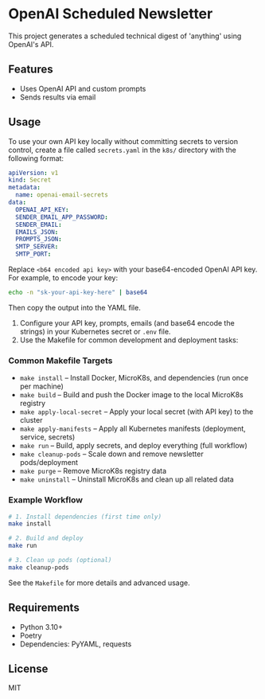# OpenAI Scheduled Newsletter

This project generates a scheduled technical digest of 'anything' using OpenAI's API.

## Features
- Uses OpenAI API and custom prompts
- Sends results via email


## Usage
To use your own API key locally without committing secrets to version control, create a file called `secrets.yaml` in the `k8s/` directory with the following format:

```yaml
apiVersion: v1
kind: Secret
metadata:
  name: openai-email-secrets
data:
  OPENAI_API_KEY: 
  SENDER_EMAIL_APP_PASSWORD: 
  SENDER_EMAIL: 
  EMAILS_JSON: 
  PROMPTS_JSON: 
  SMTP_SERVER:
  SMTP_PORT: 

```

Replace `<b64 encoded api key>` with your base64-encoded OpenAI API key. For example, to encode your key:

```bash
echo -n "sk-your-api-key-here" | base64
```

Then copy the output into the YAML file.
1. Configure your API key, prompts, emails (and base64 encode the strings) in your Kubernetes secret or `.env` file.
2. Use the Makefile for common development and deployment tasks:

### Common Makefile Targets

- `make install` – Install Docker, MicroK8s, and dependencies (run once per machine)
- `make build` – Build and push the Docker image to the local MicroK8s registry
- `make apply-local-secret` – Apply your local secret (with API key) to the cluster
- `make apply-manifests` – Apply all Kubernetes manifests (deployment, service, secrets)
- `make run` – Build, apply secrets, and deploy everything (full workflow)
- `make cleanup-pods` – Scale down and remove newsletter pods/deployment
- `make purge` – Remove MicroK8s registry data
- `make uninstall` – Uninstall MicroK8s and clean up all related data

### Example Workflow

```bash
# 1. Install dependencies (first time only)
make install

# 2. Build and deploy
make run

# 3. Clean up pods (optional)
make cleanup-pods
```

See the `Makefile` for more details and advanced usage.

## Requirements
- Python 3.10+
- Poetry
- Dependencies: PyYAML, requests

## License
MIT

